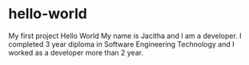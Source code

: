 # hello-world
My first project Hello World
My name is Jacitha and I am a developer. I completed 3 year diploma in Software Engineering Technology and I worked as a developer more than 2 year.
